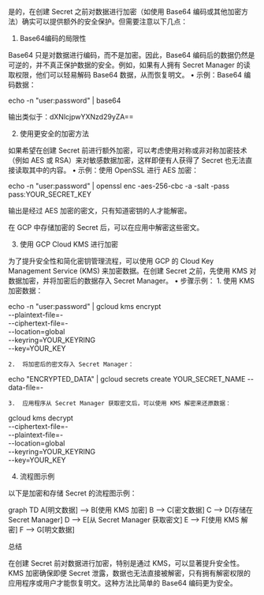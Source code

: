 是的，在创建 Secret 之前对数据进行加密（如使用 Base64 编码或其他加密方法）确实可以提供额外的安全保护。但需要注意以下几点：

1. Base64编码的局限性

Base64 只是对数据进行编码，而不是加密。因此，Base64 编码后的数据仍然是可逆的，并不真正保护数据的安全。例如，如果有人拥有 Secret Manager 的读取权限，他们可以轻易解码 Base64 数据，从而恢复明文。
	•	示例：Base64 编码数据：

echo -n "user:password" | base64

输出类似于：dXNlcjpwYXNzd29yZA==

2. 使用更安全的加密方法

如果希望在创建 Secret 前进行额外加密，可以考虑使用对称或非对称加密技术（例如 AES 或 RSA）来对敏感数据加密，这样即便有人获得了 Secret 也无法直接读取其中的内容。
	•	示例：使用 OpenSSL 进行 AES 加密：

echo -n "user:password" | openssl enc -aes-256-cbc -a -salt -pass pass:YOUR_SECRET_KEY

输出是经过 AES 加密的密文，只有知道密钥的人才能解密。

在 GCP 中存储加密的 Secret 后，可以在应用中解密这些密文。

3. 使用 GCP Cloud KMS 进行加密

为了提升安全性和简化密钥管理流程，可以使用 GCP 的 Cloud Key Management Service (KMS) 来加密数据。在创建 Secret 之前，先使用 KMS 对数据加密，并将加密后的数据存入 Secret Manager。
	•	步骤示例：
	1.	使用 KMS 加密数据：

echo -n "user:password" | gcloud kms encrypt \
  --plaintext-file=- \
  --ciphertext-file=- \
  --location=global \
  --keyring=YOUR_KEYRING \
  --key=YOUR_KEY


	2.	将加密后的密文存入 Secret Manager：

echo "ENCRYPTED_DATA" | gcloud secrets create YOUR_SECRET_NAME --data-file=-


	3.	应用程序从 Secret Manager 获取密文后，可以使用 KMS 解密来还原数据：

gcloud kms decrypt \
  --ciphertext-file=- \
  --plaintext-file=- \
  --location=global \
  --keyring=YOUR_KEYRING \
  --key=YOUR_KEY



4. 流程图示例

以下是加密和存储 Secret 的流程图示例：

graph TD
    A[明文数据] --> B[使用 KMS 加密]
    B --> C[密文数据]
    C --> D[存储在 Secret Manager]
    D --> E[从 Secret Manager 获取密文]
    E --> F[使用 KMS 解密]
    F --> G[明文数据]

总结

在创建 Secret 前对数据进行加密，特别是通过 KMS，可以显著提升安全性。KMS 加密确保即便 Secret 泄露，数据也无法直接被解密，只有拥有解密权限的应用程序或用户才能恢复明文。这种方法比简单的 Base64 编码更为安全。
